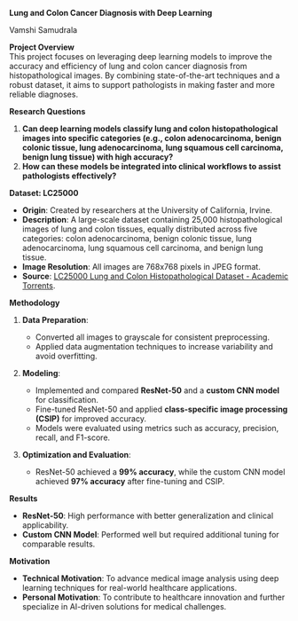 **Lung and Colon Cancer Diagnosis with Deep Learning**


Vamshi Samudrala


**Project Overview**  
This project focuses on leveraging deep learning models to improve the accuracy and efficiency of lung and colon cancer diagnosis from histopathological images. By combining state-of-the-art techniques and a robust dataset, it aims to support pathologists in making faster and more reliable diagnoses.  

 **Research Questions**  
1. **Can deep learning models classify lung and colon histopathological images into specific categories (e.g., colon adenocarcinoma, benign colonic tissue, lung adenocarcinoma, lung squamous cell carcinoma, benign lung tissue) with high accuracy?**  
2. **How can these models be integrated into clinical workflows to assist pathologists effectively?**  

**Dataset: LC25000**
- **Origin**: Created by researchers at the University of California, Irvine.  
- **Description**: A large-scale dataset containing 25,000 histopathological images of lung and colon tissues, equally distributed across five categories: colon adenocarcinoma, benign colonic tissue, lung adenocarcinoma, lung squamous cell carcinoma, and benign lung tissue.  
- **Image Resolution**: All images are 768x768 pixels in JPEG format.  
- **Source**: [LC25000 Lung and Colon Histopathological Dataset - Academic Torrents](https://academictorrents.com/details/5d7d4b76380c47168027f6e2d58aa6d2fefb08b1).  

**Methodology**
1. **Data Preparation**:  
   - Converted all images to grayscale for consistent preprocessing.  
   - Applied data augmentation techniques to increase variability and avoid overfitting.  

2. **Modeling**:
   - Implemented and compared **ResNet-50** and a **custom CNN model** for classification.  
   - Fine-tuned ResNet-50 and applied **class-specific image processing (CSIP)** for improved accuracy.  
   - Models were evaluated using metrics such as accuracy, precision, recall, and F1-score.  

3. **Optimization and Evaluation**:  
   - ResNet-50 achieved a **99% accuracy**, while the custom CNN model achieved **97% accuracy** after fine-tuning and CSIP.  

**Results**  
- **ResNet-50**: High performance with better generalization and clinical applicability.  
- **Custom CNN Model**: Performed well but required additional tuning for comparable results.  


**Motivation**
- **Technical Motivation**: To advance medical image analysis using deep learning techniques for real-world healthcare applications.  
- **Personal Motivation**: To contribute to healthcare innovation and further specialize in AI-driven solutions for medical challenges.  
